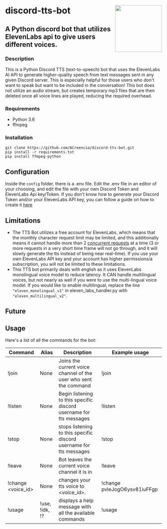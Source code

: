 # discord-tts-bot <img align="right" width="150" height="150" src="https://addons.mozilla.org/user-media/previews/thumbs/219/219717.jpg?modified=1622132156">


## A Python discord bot that utilizes ElevenLabs api to give users different voices. 

### Description
This is a Python Discord TTS (text-to-speech) bot that uses the ElevenLabs AI API to generate higher-quality speech from text messages sent in any given Discord server. This is especially helpful for those users who don't want to speak but want to be included in the conversation! This bot does not utilize an audio stream, but creates temporary mp3 files that are
then deleted once all voice lines are played, reducing the required overhead.




### Requirements
- Python 3.6
- ffmpeg
  

### Installation
```
git clone https://github.com/ACreencia/discord-tts-bot.git
pip install -r requirements.txt
pip install ffmpeg-python
```

## Configuration
Inside the `config` folder, there is a .env file. Edit the .env file in an editor of your choosing, and edit the file with your own Discord Token and ElevenLabs Api key/Token. If you don't know how to generate your Discord Token and/or your ElevenLabs API key, you can follow a guide on how to create it [here](https://github.com/ACreencia/discord-tts-bot/wiki)


## Limitations
- The TTS Bot utilizes a free account for ElevenLabs, which means that the monthly character request limit may be limited, and this additionally means it cannot handle more than 2 [concurrent requests](https://help.elevenlabs.io/hc/en-us/articles/14312733311761-How-many-requests-can-I-make-and-can-I-increase-it) at a time (3 or more requests in a very short time frame will not go through, and it will slowly generate the tts instead of being near real-time). If you use your own ElevenLabs API key and your account has higher permissions/a subscription, you will not be limited to these limitations.
- This TTS bot primarily deals with english as it uses ElevenLabs monolingual voice model to reduce latency. It CAN handle multilingual voices, but not nearly as well if you were to use the multi-lingual voice model. If you would like to enable multilingual, replace the line `"eleven_monolingual_v1"` in eleven_labs_handler.py with `"eleven_multilingual_v2"`.

## Future 


## Usage
Here's a list of all the commands for the bot:

| Command      | Alias   |   Description   | Example usage |
|--------------|---------|---------------|----------|
| !join        | None    |  Joins the current voice channel of the user who sent the command | !join |
| !listen      | None | Begin listening to this specific discord username for tts messages | !listen |
| !stop | None | stops listening to this specific discord username for tts messages | !stop |
| !leave | None | Bot leaves the current voice channel it is in | !leave |
| !change <voice_id> | None | changes your tts voice to <voice_id>.  | !change pvleJogO6ysv81iuFFgp |
| !usage   | !use, !idk, !? | displays a help message with all the available commands | !usage |




